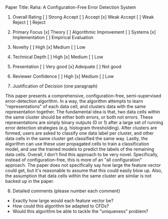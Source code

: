 Paper Title: Raha: A Configuration-Free Error Detection System

1. Overall Rating
[ ] Strong Accept
[ ] Accept
[x] Weak Accept
[ ] Weak Reject
[ ] Reject


2. Primary Focus
[x] Theory
[ ] Algorithmic Improvement
[ ] Systems
[x] Implementation
[ ] Empirical Evaluation


3. Novelty
[ ] High
[x] Medium
[ ] Low


4. Technical Depth
[ ] High
[x] Medium
[ ] Low


5. Presentation
[ ] Very good
[x] Adequate
[ ] Not good


6. Reviewer Confidence
[ ] High
[x] Medium
[ ] Low


7. Justification of Decision (one paragraph)

This paper presents a comprehensive, configuration-free, semi-supervised error-detection algorithm. In a way, the algorithm attempts to learn "representations" of each data cell, and clusters data with the same representation together. The fundamental idea is that, two data cells within the same cluster should be either both errors, or both not errors. These representations are simply binary outputs (0 or 1) after a large set of running error detection strategies (e.g. histogram thresholding). After clusters are formed, users are asked to classify one data label per cluster, and other data cells in the same cluster get classified the same way. Lastly, the algorithm can use these user propagated cells to train a classification model, and use the trained models to predict the labels of the remaining data cells. Overall, I don't find this approach to be very novel. Specifically, instead of configuration-free, this is more of an "all configuration" approach. The paper does not specifically say how large the feature vector could get, but it's reasonable to assume that this could easily blow up. Also, the assumption that data cells within the same cluster are similar is not backed up in the paper.


8. Detailed comments (please number each comment) 

- Exactly how large would each feature vector be?
- How could this algorithm be adapted to CFDs?
- Would this algorithm be able to tackle the "uniqueness" problem?